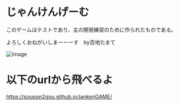 # じゃんけんげーむ
このゲームはテストであり、主の開発練習のために作られたものである。

よろしくおねがいしまーーーす　by百地たまて

![image](https://github.com/Soupon2gou/jankenGAME/assets/87348740/117a8cd4-ccb6-42cc-8db4-df7da8f60ea2)

# 以下のurlから飛べるよ
https://soupon2gou.github.io/jankenGAME/

